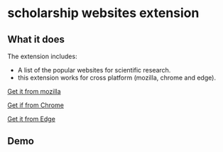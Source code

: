 # scholarship websites extension

## What it does ##

The extension includes:

* A list of the popular websites for scientific research.
* this extension works for cross platform (mozilla, chrome and edge).

[Get it from mozilla](https://addons.mozilla.org/en-US/firefox/addon/scientific-research-websites/)

[Get if from Chrome](https://chrome.google.com/webstore/detail/scientific-research-websi/jooegpcnchemlkionfejkjijhjenmdag?hl=ar)

[Get it from Edge](https://microsoftedge.microsoft.com/addons/detail/scientific-research-websi/popdaphggpbcfbfpgkekpgcnjcohpikb)

## Demo

